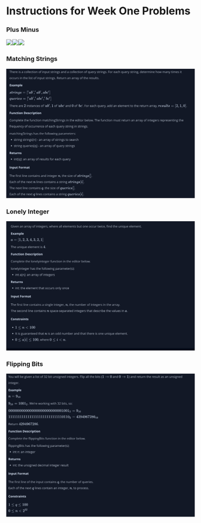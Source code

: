 # Instructions for Week One Problems 

### Plus Minus
![](../../../../resources/InstructionScreenShots/plusMinus1.png)![](../../../../resources/InstructionScreenShots/plusminus2.png)![](../../../../resources/InstructionScreenShots/plusMinus3.png)

### Matching Strings
![](../../../../resources/InstructionScreenShots/MatchingStrings1.png)

### Lonely Integer
![](../../../../resources/InstructionScreenShots/lonelyInteger.png)

### Flipping Bits 
![](../../../../resources/InstructionScreenShots/flippingbits.png)